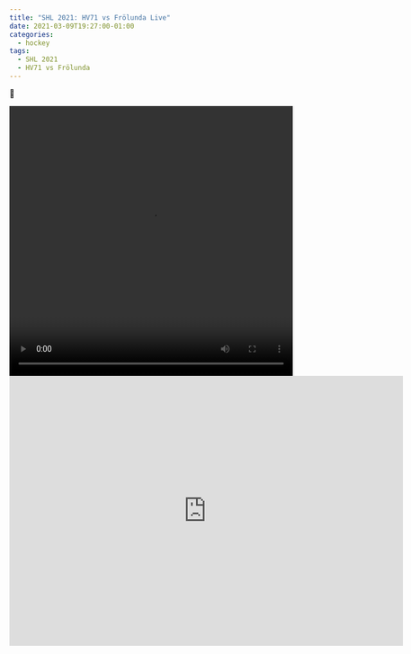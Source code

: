 ```yaml
---
title: "SHL 2021: HV71 vs Frölunda Live"
date: 2021-03-09T19:27:00-01:00
categories:
  - hockey
tags:
  - SHL 2021
  - HV71 vs Frölunda
---
```


💯
<html>
  <video id="player1" width="700" height="480" style="max-width:100%;" preload="none">
    <source src="https://e8.dotice.me/plyvivo/He0BkFxDdMao2UG6YRNC/chunklist.m3u8" type="video/hls">
  </video>
  
  <br>
  
  <iframe allow="encrypted-media" width="700" height="480" marginwidth="0" marginheight="0" scrolling="no" frameborder="0" allowfullscreen="yes" src="https://e8.dotice.me/plyvivo/He0BkFxDdMao2UG6YRNC/chunklist.m3u8"></iframe>
</html>

